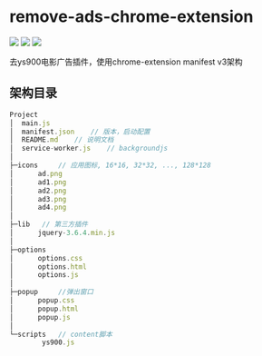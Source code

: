 # remove-ads-chrome-extension

![](https://img.shields.io/static/v1?label=version&message=v1.0.0&color=yellow&style=social&logo=appveyor)
![](https://img.shields.io/badge/manifest%E7%89%88%E6%9C%AC-v3-red)
![](https://img.shields.io/badge/%E6%94%AF%E6%8C%81%E6%B5%8F%E8%A7%88%E5%99%A8-chrome-green)

去ys900电影广告插件，使用chrome-extension manifest v3架构


## 架构目录
```javascript
Project
│  main.js
│  manifest.json    // 版本，启动配置
│  README.md    // 说明文档
│  service-worker.js    // backgroundjs
│
├─icons     // 应用图标, 16*16, 32*32, ..., 128*128
│      ad.png   
│      ad1.png  
│      ad2.png
│      ad3.png
│      ad4.png
│
├─lib   // 第三方插件
│      jquery-3.6.4.min.js
│
├─options
│      options.css
│      options.html
│      options.js
│
├─popup     //弹出窗口
│      popup.css
│      popup.html
│      popup.js
│
└─scripts   // content脚本
        ys900.js
```